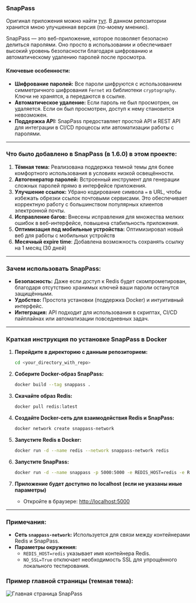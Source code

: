 
### SnapPass

Оригинал приложения можно найти [тут](https://github.com/pinterest/snappass). В данном репозитории хранится мною улучшенная версия (по-моему мнению).

SnapPass — это веб-приложение, которое позволяет безопасно делиться паролями. Оно просто в использовании и обеспечивает высокий уровень безопасности благодаря шифрованию и автоматическому удалению паролей после просмотра.

#### Ключевые особенности:
- **Шифрование паролей:** Все пароли шифруются с использованием симметричного шифрования `Fernet` из библиотеки `cryptography`. Ключи не хранятся, а передаются в ссылке.
- **Автоматическое удаление:** Если пароль не был просмотрен, он удаляется. Если он был просмотрен, доступ к нему становится невозможен.
- **Поддержка API:** SnapPass предоставляет простой API и REST API для интеграции в CI/CD процессы или автоматизации работы с паролями.

---

### Что было добавлено в SnapPass (в 1.6.0) в этом проекте:
1. **Тёмная тема:** Реализована поддержка темной темы для более комфортного использования в условиях низкой освещённости.
2. **Автогенератор паролей:** Встроенный инструмент для генерации сложных паролей прямо в интерфейсе приложения.
3. **Улучшение ссылок:** Убрано кодирование символа `=` в URL, чтобы избежать обрезки ссылок почтовыми сервисами. Это обеспечивает корректную работу с большинством популярных клиентов электронной почты.
4. **Исправление багов:** Внесены исправления для множества мелких ошибок в веб-интерфейсе, повышена стабильность приложения.
5. **Оптимизация под мобильные устройства:** Оптимизировал новый веб для работы с мобильных устройств
6. **Месячный expire time**: Добавлена возможность сохранять ссылку на 1 месяц (30 дней)
---

### Зачем использовать SnapPass:
- **Безопасность:** Даже если доступ к Redis будет скомпрометирован, благодаря отсутствию хранимых ключей ваши пароли останутся защищёнными.
- **Удобство:** Простота установки (поддержка Docker) и интуитивный интерфейс.
- **Интеграция:** API подходит для использования в скриптах, CI/CD пайплайнах или автоматизации повседневных задач.
---

### Краткая инструкция по установке SnapPass в Docker

1. **Перейдите в директорию с данным репозиторием:**
   ```bash
   cd <your_directory_with_repo>
   ```

2. **Соберите Docker-образ SnapPass:**
   ```bash
   docker build --tag snappass .
   ```

3. **Скачайте образ Redis:**
   ```bash
   docker pull redis:latest
   ```

4. **Создайте Docker-сеть для взаимодействия Redis и SnapPass:**
   ```bash
   docker network create snappass-network
   ```

5. **Запустите Redis в Docker:**
   ```bash
   docker run -d --name redis --network snappass-network redis
   ```

6. **Запустите SnapPass:**
   ```bash
   docker run -d --name snappass -p 5000:5000 -e REDIS_HOST=redis -e REDIS_PORT=6379 -e NO_SSL=True --network snappass-network snappass
   ```

7. **Приложение будет доступно по localhost (если не указаны иные параметры)**
   - Откройте в браузере: [http://localhost:5000](http://localhost:5000)

---

### Примечания:
- **Сеть `snappass-network`:** Используется для связи между контейнерами Redis и SnapPass.
- **Параметры окружения:**
  - `REDIS_HOST=redis` указывает имя контейнера Redis.
  - `NO_SSL=True` отключает необходимость SSL для упрощённого локального тестирования.


### Пример главной страницы (темная тема):

![Главная страница SnapPass](assets/main_page.png)